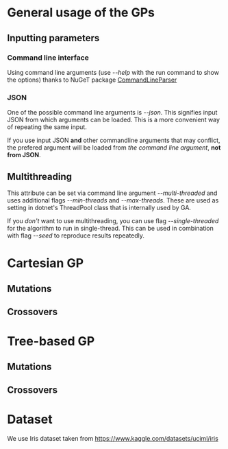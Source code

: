 # General usage of the GPs

## Inputting parameters

### Command line interface
Using command line arguments (use *--help* with the run command to show the options) thanks to NuGeT package [CommandLineParser](https://github.com/commandlineparser/commandline)

### JSON
One of the possible command line arguments is *--json*. This signifies input JSON from which arguments can be loaded. This is a more convenient way of repeating the same input.

If you use input JSON **and** other commandline arguments that may conflict, the prefered argument will be loaded from *the command line argument*, **not from JSON**.

## Multithreading

This attribute can be set via command line argument *--multi-threaded* and uses additional flags *--min-threads* and *--max-threads*. These are used as setting in dotnet's ThreadPool class that is internally used by GA.

If you *don't* want to use multithreading, you can use flag *--single-threaded* for the algorithm to run in single-thread. This can be used in combination with flag *--seed* to reproduce results repeatedly.

# Cartesian GP

## Mutations

## Crossovers

# Tree-based GP

## Mutations

## Crossovers

# Dataset

We use Iris dataset taken from https://www.kaggle.com/datasets/uciml/iris